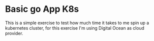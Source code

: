 # Basic go App K8s

This is a simple exercise to test how much time it takes to me spin up a kubernetes cluster,
for this exercise I'm using Digital Ocean as cloud provider. 

